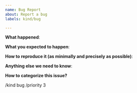 ```yaml
---
name: Bug Report
about: Report a bug
labels: kind/bug

---
```


**What happened**:

**What you expected to happen**:

**How to reproduce it (as minimally and precisely as possible)**:

**Anything else we need to know**:

**How to categorize this issue?**
<!--
Please select kind, and priority for this issue. This helps the community categorizing it.
Replace below with those that fit best in your opinion.
"/kind" identifiers:     bug|impediment|post-mortem|regression
"/priority" identifiers: 1|2|3|4|5 (ordered from greatest to least)
-->
/kind bug
/priority 3